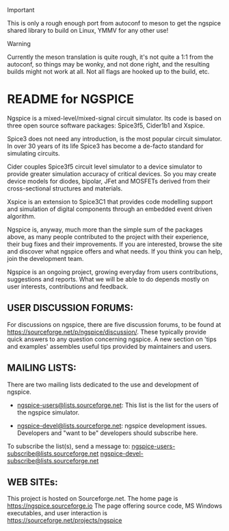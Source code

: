 > [!IMPORTANT]
> This is only a rough enough port from autoconf to meson to get the ngspice
> shared library to build on Linux, YMMV for any other use!

> [!WARNING]
> Currently the meson translation is quite rough, it's not quite a 1:1 from the
> autoconf, so things may be wonky, and not done right, and the resulting builds
> might not work at all. Not all flags are hooked up to the build, etc.

README for NGSPICE
==================

Ngspice is a mixed-level/mixed-signal circuit simulator. Its code
is based on three open source software packages: Spice3f5, Cider1b1
and Xspice.

Spice3 does not need any introduction, is the most popular circuit
simulator. In over 30 years of its life Spice3 has become a de-facto
standard for simulating circuits.

Cider couples Spice3f5 circuit level simulator to a device simulator
to provide greater simulation accuracy of critical devices. So you may
create device models for diodes, bipolar, JFet and MOSFETs derived
from their cross-sectional structures and materials.

Xspice is an extension to Spice3C1 that provides code modelling support
and simulation of digital components through an embedded event driven
algorithm.

Ngspice is, anyway, much more than the simple sum of the packages
above, as many people contributed to the project with their experience,
their bug fixes and their improvements. If you are interested, browse
the site and discover what ngspice offers and what needs. If you think
you can help, join the development team.

Ngspice is an ongoing project, growing everyday from users contributions,
suggestions and reports. What we will be able to do depends mostly on
user interests, contributions and feedback.



USER DISCUSSION FORUMS:
-----------------------

 For discussions on ngspice, there are five discussion forums, to be
 found at https://sourceforge.net/p/ngspice/discussion/. These
 typically provide quick answers to any question concerning ngspice.
 A new section on 'tips and examples' assembles useful tips provided
 by maintainers and users.



MAILING LISTS:
-------------

 There are two mailing lists dedicated to the use and development of ngspice.

 * ngspice-users@lists.sourceforge.net:
   This list is the list for the users of the ngspice simulator.

 * ngspice-devel@lists.sourceforge.net:
   ngspice development issues. Developers and "want to be" developers should
   subscribe here.

 To subscribe the list(s), send a message to:
   <ngspice-users-subscribe@lists.sourceforge.net>
   <ngspice-devel-subscribe@lists.sourceforge.net>



WEB SITEs:
--------

This project is hosted on Sourceforge.net.
The home page is https://ngspice.sourceforge.io
The page offering source code, MS Windows executables, and user interaction is
https://sourceforge.net/projects/ngspice
